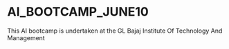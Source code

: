 # AI_BOOTCAMP_JUNE10
This AI bootcamp is undertaken at the GL Bajaj Institute Of Technology And Management
